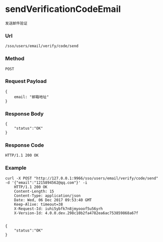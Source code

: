 # sendVerificationCodeEmail
    发送邮件验证
    
### Url
    /sso/users/email/verify/code/send
    
### Method
    POST

### Request Payload
    {
        email: "邮箱地址"
    }
    
### Response Body
    {
        "status":"OK"
    }
    
### Response Code
    HTTP/1.1 200 OK

### Example
    curl -X POST "http://127.0.0.1:9966/sso/users/email/verify/code/send" -d '{"email":"1215894562@qq.com"}' -i
        HTTP/1.1 200 OK
        Content-Length: 15
        Content-Type: application/json
        Date: Wed, 06 Dec 2017 09:53:40 GMT
        Keep-Alive: timeout=38
        X-Request-Id: iuhi5ybfk7n8jmyooof5u56yrh
        X-Version-Id: 4.0.0.dev.298c10b2fa4782ea6ac753859868a67f


    {
        "status":"OK"
    }
